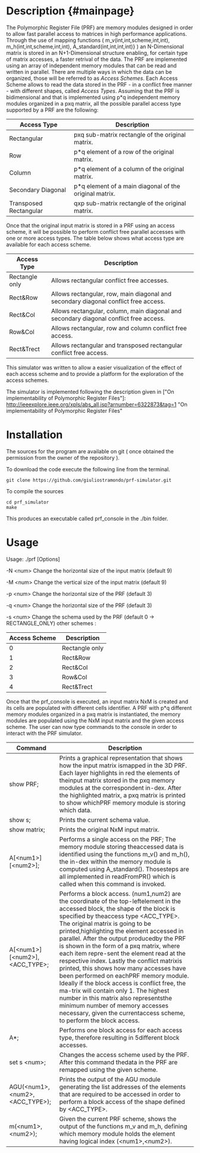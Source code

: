 Description                         {#mainpage}
============

The Polymorphic Register File (PRF) are memory modules designed in order to allow fast parallel access to matrices in high performance applications. Through the use of mapping functions ( m_v(int,int,scheme,int,int), m_h(int,int,scheme,int,int), A_standard(int,int,int,int)} ) an N-Dimensional matrix is stored in an N+1-Dimensional structure enabling, for certain type of matrix accesses, a faster retrival of the data. The PRF are implemented using an array of independent memory modules that can be read and written in parallel. There are multiple ways in which the data can be organized, those will be referred to as *Access Schemes*. Each Access Scheme allows to read the data stored in the PRF - in a conflict free manner - with different shapes, called *Access Types*. Assuming that the PRF is bidimensional and that is implemented using p*q independent memory modules organized in a pxq matrix, all the possible parallel access type supported by a PRF are the following: 

Access Type    | Description
-------------- | -------------
Rectangular                | pxq sub-matrix rectangle of the original matrix.
Row                        | p*q element of a row of the original matrix.
Column                     | p*q element of a column of the original matrix.
Secondary Diagonal         | p*q element of a main diagonal of the original matrix.
Transposed Rectangular     | qxp sub-matrix rectangle of the original matrix.

Once that the original input matrix is stored in a PRF using an access scheme, it will be possible to perform conflict free parallel accesses with one or more access types. The table below shows what access type are available for each access scheme.


Access Type    | Description
-------------- | -------------
Rectangle only             | Allows rectangular conflict free accesses.
Rect&Row                   | Allows rectangular, row, main diagonal and secondary diagonal conflict free access.
Rect&Col                   | Allows rectangular, column, main diagonal and secondary diagonal conflict free access.
Row&Col                    | Allows rectangular, row and column conflict free access.
Rect\&Trect                | Allows rectangular and transposed rectangular conflict free access.

This simulator was written to allow a easier visualization of the effect of each access scheme and to provide a platform for the exploration of the access schemes.

The simulator is implemented following the description given in
["On implementability of Polymorphic Register Files"]: http://ieeexplore.ieee.org/xpls/abs_all.jsp?arnumber=6322873&tag=1 "On implementability of Polymorphic Register Files"

Installation
============
The sources for the program are available on git ( once obtained the permission from the owner of the repository ). 

To download the code execute the following line from the terminal.

~~~~~~~~~~~~~~~~~~~~~
git clone https://github.com/giuliostramondo/prf-simulator.git
~~~~~~~~~~~~~~~~~~~~~

To compile the sources 
~~~~~~~~~~~~~~~~
cd prf_simulator
make
~~~~~~~~~~~~~~~~

This produces an executable called prf\_console in the ./bin folder.

Usage
======

Usage: ./prf [Options]


-N \<num\>	 Change the horizontal size of the input matrix (default 9)

-M \<num\>	 Change the vertical size of the input matrix (default 9)

-p \<num\>	 Change the horizontal size of the PRF (default 3)

-q \<num\>	 Change the horizontal size of the PRF (default 3)

-s \<num\>	 Change the schema used by the PRF (default 0 -> RECTANGLE_ONLY)
	  		other schemes :

Access Scheme   | Description
----------------| -------------
0               | Rectangle only           
1               | Rect&Row                   
2               | Rect&Col                   
3               | Row&Col                    
4               | Rect\&Trect               

Once that the prf\_console is executed, an input matrix NxM is created and its cells are populated with different cells identifier. A PRF with p*q different memory modules organized in a pxq matrix is instantiated, the memory modules are populated using the NxM input matrix and the given access scheme. The user can now type commands to the console in order to interact with the PRF simulator.

Command         | Description
----------------| -------------
show PRF;                        | Prints  a  graphical  representation  that  shows  how  the  input  matrix  ismapped in the 3D PRF. Each layer highlights in red the elements of theinput matrix stored in the pxq memory modules at the correspondent in-dex.  After the highlighted matrix, a pxq matrix is printed to show whichPRF memory module is storing which data.           
show s;                          | Prints the current schema value.                   
show matrix;                     | Prints the original NxM input matrix.
A[\<num1\>][\<num2\>];               | Performs a single access on the PRF; The memory module storing theaccessed data is identified using the functions m_v() and m_h(), the in-dex within the memory module is computed using A_standard().  Thosesteps  are  all  implemented  in  readFromPR()  which  is  called  when  this command is invoked.                   
A[\<num1\>][\<num2\>],\<ACC_TYPE\>;    | Performs a block access. (num1,num2) are the coordinate of the top-leftelement in the accessed block, the shape of the block is specified by theaccess type \<ACC_TYPE\>.  The original matrix is going to be printed,highlighting the element accessed in parallel. After the output producedby the PRF is shown in the form of a pxq matrix, where each item repre-sent the element read at the respective index.  Lastly the conflict matrixis printed, this shows how many accesses have been performed on eachPRF memory module. Ideally if the block access is conflict free, the ma-trix will contain only 1. The highest number in this matrix also representsthe minimum number of memory accesses necessary, given the currentaccess scheme, to perform the block access.
A*;                              | Performs one block access for each access type, therefore resulting in 5different block accesses.
set s \<num\>;                     | Changes the access scheme used by the PRF. After this command thedata in the PRF are remapped using the given scheme.
AGU(\<num1\>,\<num2\>,\<ACC_TYPE\>); | Prints the output of the AGU module generating the list addresses of the elements that are required to be accessed in order to perform a block access of the shape defined by \<ACC_TYPE\>.
m(\<num1\>,\<num2\>);                | Given the current PRF scheme, shows the output of the functions m_v and m_h, defining which memory module holds the element having logical index (\<num1\>,\<num2\>).
